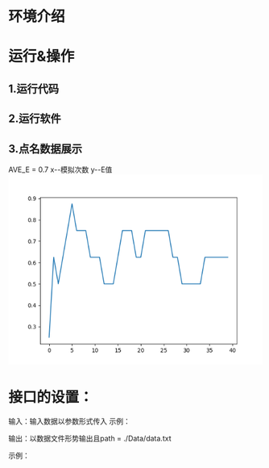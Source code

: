 # 环境介绍


# 运行&操作
## 1.运行代码 

<!-- 运行结果展示 -->

## 2.运行软件 

## 3.点名数据展示
AVE_E = 0.7
x--模拟次数
y--E值
![](Data/myplot1.png)

# 接口的设置：
输入：输入数据以参数形式传入
示例：
<!-- 图片形式 -->
输出：以数据文件形势输出且path = ./Data/data.txt
<!-- 图片形式 -->
示例：
